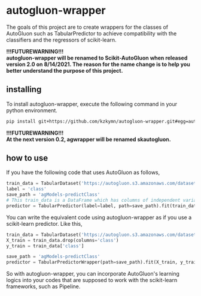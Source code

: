 # autogluon-wrapper

The goals of this project are to create wrappers for the classes of AutoGluon such as TabularPredictor to achieve compatibility with the classifiers and the regressors of scikit-learn.

**!!!FUTUREWARNING!!!**  
**autogluon-wrapper will be renamed to Scikit-AutoGluon when released version 2.0 on 8/14/2021. The reason for the name change is to help you better understand the purpose of this project.**

## installing

To install autogluon-wrapper, execute the following command in your python environment.

```bash
pip install git+https://github.com/kzkymn/autogluon-wrapper.git#egg=autogluon-wrapper
```

**!!!FUTUREWARNING!!!**  
**At the next version 0.2, agwrapper will be renamed skautogluon.**

## how to use

If you have the following code that uses AutoGluon as follows,

```python
train_data = TabularDataset('https://autogluon.s3.amazonaws.com/datasets/Inc/train.csv')
label = 'class'
save_path = 'agModels-predictClass'
# This train_data is a DataFrame which has columns of independent variables and a column named 'class' which means the objective variable.
predictor = TabularPredictor(label=label, path=save_path).fit(train_data)
```

You can write the equivalent code using autogluon-wrapper as if you use a scikit-learn predictor. Like this,

```python
train_data = TabularDataset('https://autogluon.s3.amazonaws.com/datasets/Inc/train.csv')
X_train = train_data.drop(columns='class')
y_train = train_data['class']

save_path = 'agModels-predictClass'
predictor = TabularPredictorWrapper(path=save_path).fit(X_train, y_train)
```

So with autogluon-wrapper, you can incorporate AutoGluon's learning logics into your codes that are supposed to work with the scikit-learn frameworks, such as Pipeline.
